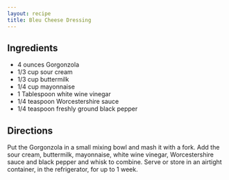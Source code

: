 ```yaml
---
layout: recipe
title: Bleu Cheese Dressing
---
```


## Ingredients

* 4 ounces Gorgonzola
* 1/3 cup sour cream
* 1/3 cup buttermilk
* 1/4 cup mayonnaise
* 1 Tablespoon white wine vinegar
* 1/4 teaspoon Worcestershire sauce
* 1/4 teaspoon freshly ground black pepper

## Directions

Put the Gorgonzola in a small mixing bowl and mash it with a fork. Add
the sour cream, buttermilk, mayonnaise, white wine vinegar,
Worcestershire sauce and black pepper and whisk to combine. Serve or
store in an airtight container, in the refrigerator, for up to 1
week.
